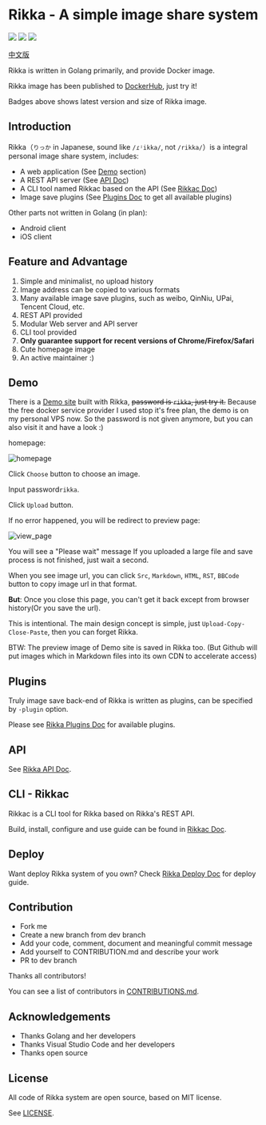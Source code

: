# Rikka - A simple image share system

![][badge-version-img] ![][badge-info-img] ![][badge-license-img]

[中文版][readme-zh]

Rikka is written in Golang primarily, and provide Docker image.

Rikka image has been published to [DockerHub][image-in-docker-hub], just try it!

Badges above shows latest version and size of Rikka image.

## Introduction

Rikka（`りっか` in Japanese, sound like `/ɾʲikka/`, not `/rikka/`）is a integral personal image share system, includes:

- A web application (See [Demo](#demo) section)
- A REST API server (See [API Doc][api-doc])
- A CLI tool named Rikkac based on the API (See [Rikkac Doc][rikkac-doc])
- Image save plugins (See [Plugins Doc][plugins-doc] to get all available plugins)

Other parts not written in Golang (in plan):

- Android client
- iOS client

## Feature and Advantage

1. Simple and minimalist, no upload history
2. Image address can be copied to various formats
3. Many available image save plugins, such as weibo, QinNiu, UPai, Tencent Cloud, etc.
4. REST API provided
4. Modular Web server and API server
5. CLI tool provided
6. **Only guarantee support for recent versions of Chrome/Firefox/Safari**
7. Cute homepage image
8. An active maintainer :)

## Demo

There is a [Demo site][demo] built with Rikka, ~~password is `rikka`, just try it.~~ Because the free docker service provider I used stop it's free plan, the demo is on my personal VPS now. So the password is not given anymore, but you can also visit it and have a look :)

homepage:

![homepage][home]

Click `Choose` button to choose an image.

Input password`rikka`.

Click `Upload` button.

If no error happened, you will be redirect to preview page:

![view_page][view]

You will see a "Please wait" message If you uploaded a large file and save process is not finished, just wait a second.

When you see image url, you can click `Src`, `Markdown`, `HTML`, `RST`, `BBCode` button to copy image url in that format.

**But**: Once you close this page, you can't get it back except from browser history(Or you save the url).

This is intentional. The main design concept is simple, just `Upload-Copy-Close-Paste`, then you can forget Rikka.

BTW: The preview image of Demo site is saved in Rikka too. (But Github will put images which in Markdown files into its own CDN to accelerate access)

## Plugins

Truly image save back-end of Rikka is written as plugins, can be specified by `-plugin` option.

Please see [Rikka Plugins Doc][plugins-doc] for available plugins.

## API

See [Rikka API Doc][api-doc].

## CLI - Rikkac

Rikkac is a CLI tool for Rikka based on Rikka's REST API.

Build, install, configure and use guide can be found in [Rikkac Doc][rikkac-doc].

## Deploy

Want deploy Rikka system of you own? Check [Rikka Deploy Doc][deploy-doc] for deploy guide.

## Contribution

- Fork me
- Create a new branch from dev branch
- Add your code, comment, document and meaningful commit message
- Add yourself to CONTRIBUTION.md and describe your work
- PR to dev branch

Thanks all contributors!

You can see a list of contributors in [CONTRIBUTIONS.md][contributors].

## Acknowledgements

- Thanks Golang and her developers
- Thanks Visual Studio Code and her developers
- Thanks open source

## License

All code of Rikka system are open source, based on  MIT license.

See [LICENSE][license].

[readme-zh]: https://github.com/7sDream/rikka/blob/master/README.zh.md

[badge-info-img]: https://images.microbadger.com/badges/image/7sdream/rikka.svg
[badge-version-img]: https://images.microbadger.com/badges/version/7sdream/rikka.svg
[badge-license-img]: https://images.microbadger.com/badges/license/7sdream/rikka.svg

[image-in-docker-hub]: https://hub.docker.com/r/7sdream/rikka/

[demo]: https://rikka.7sdre.am/
[home]: https://rikka.7sdre.am/files/56c3ae9d-4d96-49c8-bc03-5104214a1ac8.png
[view]: https://rikka.7sdre.am/files/97bebf3b-9fb8-4b0c-a156-4b92b1951ae4.png

[api-doc]: https://github.com/7sDream/rikka/tree/master/api
[rikkac-doc]: https://github.com/7sDream/rikka/tree/master/rikkac
[plugins-doc]: https://github.com/7sDream/rikka/tree/master/plugins
[deploy-doc]: https://github.com/7sDream/rikka/blob/master/deploy.md

[contributors]: https://github.com/7sDream/rikka/blob/master/CONTRIBUTORS.md
[license]: https://github.com/7sDream/rikka/blob/master/LICENSE
